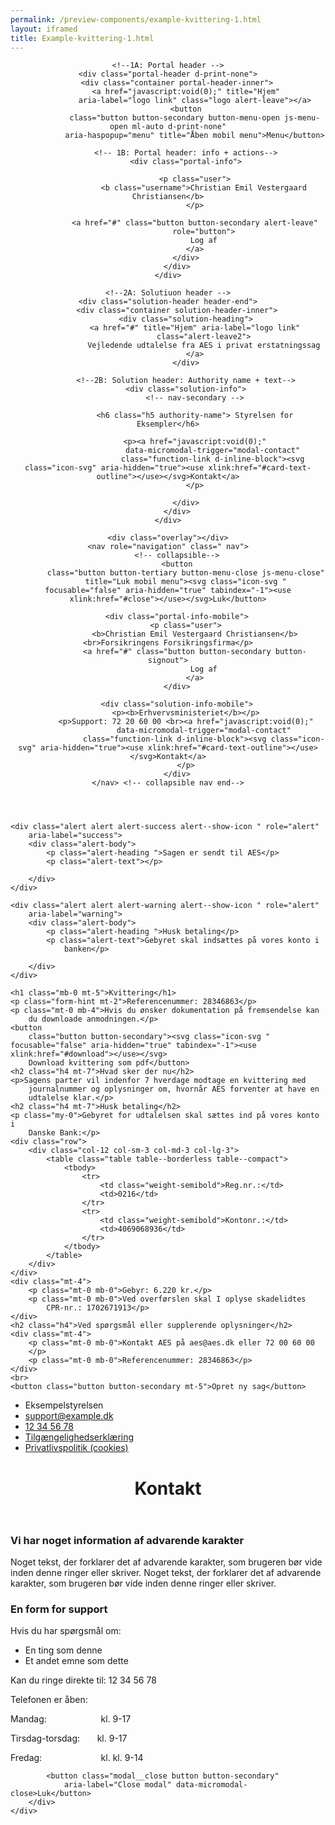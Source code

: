 ```yaml
--- 
permalink: /preview-components/example-kvittering-1.html
layout: iframed 
title: Example-kvittering-1.html
---
```

<header class="header" role="banner">

    <!--1A: Portal header -->
    <div class="portal-header d-print-none">
        <div class="container portal-header-inner">
            <a href="javascript:void(0);" title="Hjem"
                aria-label="logo link" class="logo alert-leave"></a>
            <button
                class="button button-secondary button-menu-open js-menu-open ml-auto d-print-none"
                aria-haspopup="menu" title="Åben mobil menu">Menu</button>

            <!-- 1B: Portal header: info + actions-->
            <div class="portal-info">

                <p class="user">
                    <b class="username">Christian Emil Vestergaard Christiansen</b>
                </p>

                <a href="#" class="button button-secondary alert-leave"
                    role="button">
                    Log af
                </a>
            </div>
        </div>
    </div>

    <!--2A: Solutiuon header -->
    <div class="solution-header header-end">
        <div class="container solution-header-inner">
            <div class="solution-heading">
                <a href="#" title="Hjem" aria-label="logo link"
                    class="alert-leave2">
                    Vejledende udtalelse fra AES i privat erstatningssag
                </a>
            </div>

            <!--2B: Solution header: Authority name + text-->
            <div class="solution-info">
                <!-- nav-secondary -->

                <h6 class="h5 authority-name"> Styrelsen for Eksempler</h6>

                <p><a href="javascript:void(0);"
                        data-micromodal-trigger="modal-contact"
                        class="function-link d-inline-block"><svg class="icon-svg" aria-hidden="true"><use xlink:href="#card-text-outline"></use></svg>Kontakt</a>
                </p>

            </div>
        </div>
    </div>

    <div class="overlay"></div>
    <nav role="navigation" class=" nav">
        <!-- collapsible-->
        <button
            class="button button-tertiary button-menu-close js-menu-close"
            title="Luk mobil menu"><svg class="icon-svg "  focusable="false" aria-hidden="true" tabindex="-1"><use xlink:href="#close"></use></svg>Luk</button>

        <div class="portal-info-mobile">
            <p class="user">
                <b>Christian Emil Vestergaard Christiansen</b><br>Forsikringens Forsikringsfirma</p>
                <a href="#" class="button button-secondary button-signout">
                    Log af
                </a>
        </div>

        <div class="solution-info-mobile">
            <p><b>Erhvervsministeriet</b></p>
            <p>Support: 72 20 60 00 <br><a href="javascript:void(0);"
                    data-micromodal-trigger="modal-contact"
                    class="function-link d-inline-block"><svg class="icon-svg" aria-hidden="true"><use xlink:href="#card-text-outline"></use></svg>Kontakt</a>
            </p>
        </div>
    </nav> <!-- collapsible nav end-->
</header>

<main class="container page-container">

    <div class="alert alert alert-success alert--show-icon " role="alert"
        aria-label="success">
        <div class="alert-body">
            <p class="alert-heading ">Sagen er sendt til AES</p>
            <p class="alert-text"></p>

        </div>
    </div>

    <div class="alert alert alert-warning alert--show-icon " role="alert"
        aria-label="warning">
        <div class="alert-body">
            <p class="alert-heading ">Husk betaling</p>
            <p class="alert-text">Gebyret skal indsættes på vores konto i
                banken</p>

        </div>
    </div>

    <h1 class="mb-0 mt-5">Kvittering</h1>
    <p class="form-hint mt-2">Referencenummer: 28346863</p>
    <p class="mt-0 mb-4">Hvis du ønsker dokumentation på fremsendelse kan
        du downloade anmodningen.</p>
    <button
        class="button button-secondary"><svg class="icon-svg "  focusable="false" aria-hidden="true" tabindex="-1"><use xlink:href="#download"></use></svg>
        Download kvittering som pdf</button>
    <h2 class="h4 mt-7">Hvad sker der nu</h2>
    <p>Sagens parter vil indenfor 7 hverdage modtage en kvittering med
        journalnummer og oplysninger om, hvornår AES forventer at have en
        udtalelse klar.</p>
    <h2 class="h4 mt-7">Husk betaling</h2>
    <p class="my-0">Gebyret for udtalelsen skal sættes ind på vores konto i
        Danske Bank:</p>
    <div class="row">
        <div class="col-12 col-sm-3 col-md-3 col-lg-3">
            <table class="table table--borderless table--compact">
                <tbody>
                    <tr>
                        <td class="weight-semibold">Reg.nr.:</td>
                        <td>0216</td>
                    </tr>
                    <tr>
                        <td class="weight-semibold">Kontonr.:</td>
                        <td>4069068936</td>
                    </tr>
                </tbody>
            </table>
        </div>
    </div>
    <div class="mt-4">
        <p class="mt-0 mb-0">Gebyr: 6.220 kr.</p>
        <p class="mt-0 mb-0">Ved overførslen skal I oplyse skadelidtes
            CPR-nr.: 1702671913</p>
    </div>
    <h2 class="h4">Ved spørgsmål eller supplerende oplysninger</h2>
    <div class="mt-4">
        <p class="mt-0 mb-0">Kontakt AES på aes@aes.dk eller 72 00 60 00
        </p>
        <p class="mt-0 mb-0">Referencenummer: 28346863</p>
    </div>
    <br>
    <button class="button button-secondary mt-5">Opret ny sag</button>
</main>

<footer>
    <div class="footer">
        <div class="container">
            <div class="align-text-left">
                <ul class="unstyled-list inline-list">
                    <li><span
                            class="h5 weight-semibold">Eksempelstyrelsen</span>
                    </li>
                    <li><a class="function-link"
                            href="mailto:support@example.dk">support@example.dk</a>
                    </li>
                    <li><a class="function-link" href="tel:12 34 56 78">12
                            34 56 78</a></li>
                    <li><a href="#"
                            class="function-link">Tilgængelighedserklæring</a>
                    </li>
                    <li><a href="#" class="function-link">Privatlivspolitik
                            (cookies)</a></li>
                </ul>
            </div>
        </div>
    </div>
</footer>

<div class="modal" id="modal-contact" aria-hidden="true">
    <div class="modal__overlay bg-modal" tabindex="-1"
        data-micromodal-close>
        <div class="modal__container" role="dialog" aria-modal="true"
            aria-labelledby="modal-contact-1">
            <header class="modal__header">
                <h1 class="modal__title h2" id="modal-contact-1">
                    Kontakt
                </h1>
            </header>
            <main class="modal__content">
                <div class="alert alert-warning" role="alert"
                    aria-label="Beskedbox der viser en advarsel">
                    <div class="alert-body">
                        <h3 class="alert-heading">Vi har noget information
                            af advarende karakter</h3>
                        <p class="alert-text">Noget tekst, der forklarer
                            det af advarende karakter, som brugeren bør
                            vide inden denne ringer eller skriver. Noget
                            tekst, der forklarer det af advarende karakter,
                            som brugeren bør vide inden denne ringer eller
                            skriver.</p>
                    </div>
                </div>
                <h3>En form for support</h3>
                <p>Hvis du har spørgsmål om:</p>
                <ul>
                    <li>En ting som denne</li>
                    <li>Et andet emne som dette</li>
                </ul>
                <p>Kan du ringe direkte til: 12 34 56 78</p>
                <p>Telefonen er åben:</p>
                <p class="m-0">
                    Mandag:&nbsp&nbsp&nbsp&nbsp&nbsp&nbsp&nbsp&nbsp&nbsp&nbsp&nbsp&nbsp&nbsp&nbsp&nbsp&nbsp&nbsp&nbsp&nbsp&nbsp&nbsp
                    kl. 9-17</p>
                <p class="m-0">
                    Tirsdag-torsdag:&nbsp&nbsp&nbsp&nbsp&nbsp&nbsp kl. 9-17
                </p>
                <p class="m-0">
                    Fredag:&nbsp&nbsp&nbsp&nbsp&nbsp&nbsp&nbsp&nbsp&nbsp&nbsp&nbsp&nbsp&nbsp&nbsp&nbsp&nbsp&nbsp&nbsp&nbsp&nbsp&nbsp&nbsp&nbsp
                    kl. kl. 9-14</p>
            </main>

            <button class="modal__close button button-secondary"
                aria-label="Close modal" data-micromodal-close>Luk</button>
        </div>
    </div>
</div>